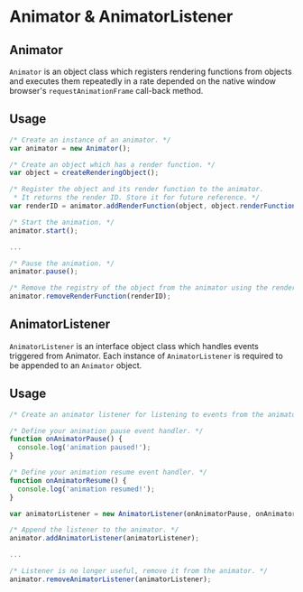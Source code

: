 # Animator & AnimatorListener


## Animator
<code>Animator</code> is an object class which registers rendering functions from objects and executes them repeatedly in a rate depended on the native window browser's <code>requestAnimationFrame</code> call-back method.

## Usage
```javascript
/* Create an instance of an animator. */
var animator = new Animator();

/* Create an object which has a render function. */
var object = createRenderingObject();

/* Register the object and its render function to the animator. 
 * It returns the render ID. Store it for future reference. */
var renderID = animator.addRenderFunction(object, object.renderFunction());

/* Start the animation. */
animator.start();

...

/* Pause the animation. */
animator.pause();

/* Remove the registry of the object from the animator using the render ID. */
animator.removeRenderFunction(renderID);
```

## AnimatorListener
<code>AnimatorListener</code> is an interface object class which handles events triggered from Animator.
Each instance of <code>AnimatorListener</code> is required to be appended to an <code>Animator</code> object.

## Usage
```javascript
/* Create an animator listener for listening to events from the animator. */

/* Define your animation pause event handler. */
function onAnimatorPause() {
  console.log('animation paused!'); 
}

/* Define your animation resume event handler. */
function onAnimatorResume() {
  console.log('animation resumed!'); 
}

var animatorListener = new AnimatorListener(onAnimatorPause, onAnimatorResume);

/* Append the listener to the animator. */
animator.addAnimatorListener(animatorListener);

...

/* Listener is no longer useful, remove it from the animator. */
animator.removeAnimatorListener(animatorListener);
```
